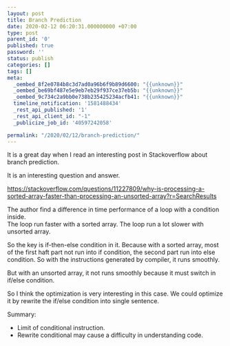 ```yaml
---
layout: post
title: Branch Prediction
date: 2020-02-12 06:20:31.000000000 +07:00
type: post
parent_id: '0'
published: true
password: ''
status: publish
categories: []
tags: []
meta:
  _oembed_8f2e0784b8c3d7ad0a96b6f9b89d6600: "{{unknown}}"
  _oembed_be69bf487e5e9eb7eb29f937ce37eb5b: "{{unknown}}"
  _oembed_9c734c2a9bb0e738b235425234acfb41: "{{unknown}}"
  timeline_notification: '1581488434'
  _rest_api_published: '1'
  _rest_api_client_id: "-1"
  _publicize_job_id: '40597242058'

permalink: "/2020/02/12/branch-prediction/"
---
```


It is a great day when I read an interesting post in Stackoverflow about branch prediction.

It is an interesting question and answer.

https://stackoverflow.com/questions/11227809/why-is-processing-a-sorted-array-faster-than-processing-an-unsorted-array?r=SearchResults

The author find a difference in time performance of a loop with a condition inside.<br />
The loop run faster with a sorted array. The loop run a lot slower with unsorted array.

So the key is if-then-else condition in it. Because with a sorted array, most of the first haft part not run into if condition, the second part run into else condition. So with the instructions generated by compiler, it runs smoothly.

But with an unsorted array, it not runs smoothly because it must switch in if/else condition.

So I think the optimization is very interesting in this case. We could optimize it by rewrite the if/else condition into single sentence.

Summary:
<ul>
<li>Limit of conditional instruction.</li>
<li>Rewrite conditional may cause a difficulty in understanding code.</li>
</ul>
